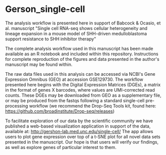 # Gerson_single-cell
The analysis workflow is presented here in support of Babcock & Ocasio, et al. manuscript "Single cell RNA-seq shows cellular heterogeneity and lineage expansion in a mouse model of SHH-driven medulloblastoma support resistance to SHH inhibitor therapy" 

The complete analysis workflow used in this manuscript has been made available as an R notebook and included within this repository.
Instructions for complete reproduction of the figures and data presented in the author's manuscript may be found within.

The raw data files used in this analysis can be accessed via NCBI's Gene Expression Omnibus (GEO) at accession GSE129730.
The workflow presented here begins with the Digital Expression Matrices (DGEs), a matrix in the format of genes X barcodes, where values are UMI-corrected read counts. These DGEs may be downloaded from GEO as a supplementary file, or may be produced from the fastqs following a standard single-cell pre-processing workflow (we recommend the Drop-Seq Tools kit, found here: https://github.com/broadinstitute/Drop-seq/releases)

To facilitate exploration of our data by the scientific community we have published a web-based visualization application in support of the data, available at: http://gershon-lab.med.unc.edu/single-cell/
The app allows users to plot gene expression over top of a t-SNE plot for all novel data sets presented in the manuscript. Our hope is that users will verify our findings, as well as explore genes of particular interest to them.
